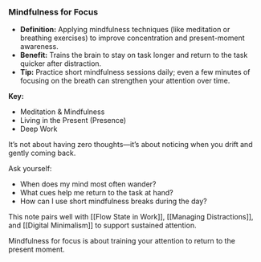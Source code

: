 ### Mindfulness for Focus

- **Definition:** Applying mindfulness techniques (like meditation or breathing exercises) to improve concentration and present-moment awareness.
- **Benefit:** Trains the brain to stay on task longer and return to the task quicker after distraction.
- **Tip:** Practice short mindfulness sessions daily; even a few minutes of focusing on the breath can strengthen your attention over time.

**Key:**
- Meditation & Mindfulness
- Living in the Present (Presence)
- Deep Work


It’s not about having zero thoughts—it’s about noticing when you drift and gently coming back.

Ask yourself:
- When does my mind most often wander?
- What cues help me return to the task at hand?
- How can I use short mindfulness breaks during the day?

This note pairs well with [[Flow State in Work]], [[Managing Distractions]], and [[Digital Minimalism]] to support sustained attention.

Mindfulness for focus is about training your attention to return to the present moment.